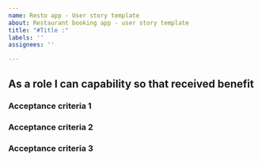 ```yaml
---
name: Resto app - User story template
about: Restaurant booking app - user story template
title: "#Title :"
labels: ''
assignees: ''

---
```


## As a **role** I can **capability** so that **received benefit**

### Acceptance criteria 1

### Acceptance criteria 2

### Acceptance criteria 3
